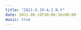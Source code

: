 ```yaml
---
title: "2021.6.19-A.I.N.Y"
date: 2021-06-19T20:06:16+08:00
music: true
---
```


<!-- content -->
<meting-js
	name="A.I.N.Y"
	artist="邓紫棋"
	url="https://cdn.jsdelivr.net/gh/xunhs-hosts/media@master/G.E.M.%20%E9%84%A7%E7%B4%AB%E6%A3%8BA.I.N.Y.%E6%84%9B%E4%BD%A0-b49037.mp3" >
</meting-js>
<!--more-->